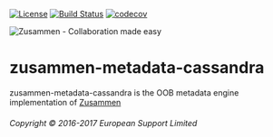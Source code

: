 [![License](https://img.shields.io/badge/License-Apache%202.0-blue.svg)](https://opensource.org/licenses/Apache-2.0)
[![Build Status](https://travis-ci.org/open-amdocs/zusammen-metadata-cassandra.svg?branch=master)](https://travis-ci.org/open-amdocs/zusammen-metadata-cassandra)
[![codecov](https://codecov.io/gh/open-amdocs/zusammen-metadata-cassandra/branch/master/graph/badge.svg)](https://codecov.io/gh/open-amdocs/zusammen-metadata-cassandra)

![Zusammen - Collaboration made easy](https://raw.githubusercontent.com/open-amdocs/zusammen/master/docs/images/zusammen_logo_final_888px.png)
# zusammen-metadata-cassandra

zusammen-metadata-cassandra is the OOB metadata engine implementation of [Zusammen](https://github.com/open-amdocs/zusammen)

###### Copyright © 2016-2017 European Support Limited
